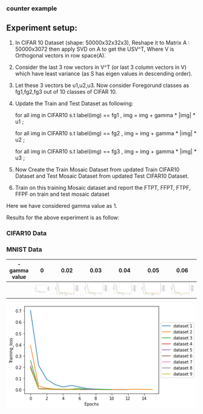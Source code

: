 ###  counter example

## Experiment setup:
1. In CIFAR 10 Dataset (shape: 50000x32x32x3), Reshape it to Matrix A : 50000x3072 then apply SVD on A to get the USV^T, Where V is Orthogonal vectors in row space(A).
2. Consider the last 3 row vectors in V^T (or last 3 column vectors in V) which have least variance (as S has eigen values in descending order).
3. Let these 3 vectors be u1,u2,u3. Now consider Foregorund classes as fg1,fg2,fg3 out of 10 classes of CIFAR 10.
4. Update the Train and Test Dataset as following:

    for all img in CIFAR10 s.t label(img) == fg1 , img = img + gamma * |img| * u1  ; 
    
    for all img in CIFAR10 s.t label(img) == fg2 , img = img + gamma * |img| * u2  ; 
    
    for all img in CIFAR10 s.t label(img) == fg3 , img = img + gamma * |img| * u3  ; 
    
5. Now Create the Train Mosaic Dataset from updated Train CIFAR10 Dataset and Test Mosaic Dataset from updated Test CIFAR10 Dataset.
6. Train on this training Mosaic dataset and report the FTPT, FFPT, FTPF, FFPF on train and test mosaic dataset

Here we have considered gamma value as 1.

Results for the above experiment is as follow:

### CIFAR10 Data



### MNIST Data

| - gamma value | 0 | 0.02 | 0.03 | 0.04 | 0.05 | 0.06 | 
| --            |-- | --   | ---- | ---- | ---- | ---- |
|               | <img src= plot_5.png width="800"> | <img src= plot_1.png width="800"> | <img src= plot_2.png width="800">  | <img src= plot_3.png width="800">  | <img src= plot_4.png width="800"> | <img src= plot_6.png width="800">  | 



<img src= plot_gamma_3.png width="800">
